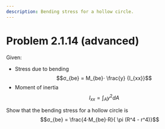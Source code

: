 ```yaml
---
description: Bending stress for a hollow circle.
---
```


# Problem 2.1.14 (advanced)

Given:

* Stress due to bending       $$σ_{be} = M_{be}⋅ \frac{y} {I_{xx}}$$
* Moment of inertia              $$I_{xx}=\int_Ay^2dA$$

Show that the bending stress for a hollow circle is $$σ_{be} = \frac{4⋅M_{be}⋅R}{ \pi (R^4 - r^4)}$$
